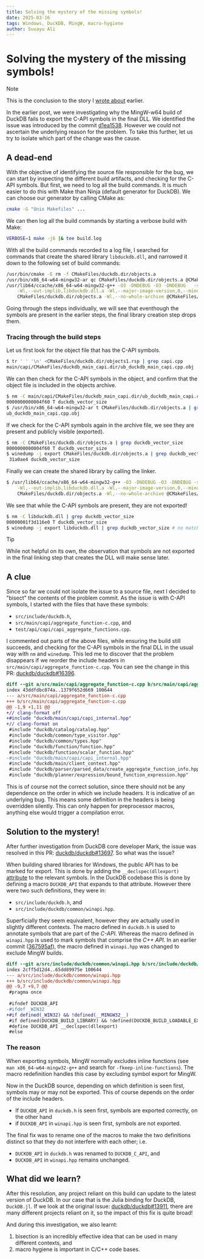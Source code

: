 ```yaml
---
title: Solving the mystery of the missing symbols!
date: 2025-03-16
tags: Windows, DuckDB, MingW, macro-hygiene
author: Suvayu Ali
---
```


# Solving the mystery of the missing symbols!

> [!NOTE]
>
> This is the conclusion to the story I [wrote
> about](./2025-03-16-duckdb-mingw-inline-fn.md) earlier.

In the earlier post, we were investigating why the MingW-w64 build of
DuckDB fails to export the C-API symbols in the final DLL.  We
identified the issue was introduced by the commit
[d1ea1538](https://github.com/duckdb/duckdb/commit/d1ea1538c9217fb536485f1500f04a0b55b1e584).
However we could not ascertain the underlying reason for the problem.
To take this further, let us try to isolate which part of the change
was the cause.

## A dead-end

With the objective of identifying the source file responsible for the
bug, we can start by inspecting the different build artifacts, and
checking for the C-API symbols.  But first, we need to log all the
build commands.  It is much easier to do this with Make than Ninja
(default generator for DuckDB).  We can choose our generator by
calling CMake as:

```bash
cmake -G "Unix Makefiles" ...
```

We can then log all the build commands by starting a verbose build
with Make:

```bash
VERBOSE=1 make -j6 |& tee build.log
```

With all the build commands recorded to a log file, I searched for
commands that create the shared library `libduckdb.dll`, and narrowed
it down to the following set of build commands:

```bash
/usr/bin/cmake -E rm -f CMakeFiles/duckdb.dir/objects.a
/usr/bin/x86_64-w64-mingw32-ar qc CMakeFiles/duckdb.dir/objects.a @CMakeFiles/duckdb.dir/objects1.rsp
/usr/lib64/ccache/x86_64-w64-mingw32-g++ -O3 -DNDEBUG -O3 -DNDEBUG   -shared -o libduckdb.dll \
    -Wl,--out-implib,libduckdb.dll.a -Wl,--major-image-version,0,--minor-image-version,0 -Wl,--whole-archive \
    CMakeFiles/duckdb.dir/objects.a -Wl,--no-whole-archive @CMakeFiles/duckdb.dir/linkLibs.rsp
```

Going through the steps individually, we will see that eventhough the
symbols are present in the earlier steps, the final library creation
step drops them.

### Tracing through the build steps

Let us first look for the object file that has the C-API symbols.

```bash
$ tr ' ' '\n' <CMakeFiles/duckdb.dir/objects1.rsp | grep capi.cpp
main/capi/CMakeFiles/duckdb_main_capi.dir/ub_duckdb_main_capi.cpp.obj
```

We can then check for the C-API symbols in the object, and confirm
that the object file is included in the objects archive.

```bash
$ nm -C main/capi/CMakeFiles/duckdb_main_capi.dir/ub_duckdb_main_capi.cpp.obj | grep duckdb_vector_size
0000000000004f60 T duckdb_vector_size
$ /usr/bin/x86_64-w64-mingw32-ar t CMakeFiles/duckdb.dir/objects.a | grep capi.cpp
ub_duckdb_main_capi.cpp.obj
```

If we check for the C-API symbols again in the archive file, we see
they are present and publicly visible (exported).

```bash
$ nm -C CMakeFiles/duckdb.dir/objects.a | grep duckdb_vector_size
0000000000004f60 T duckdb_vector_size
$ winedump -j export CMakeFiles/duckdb.dir/objects.a | grep duckdb_vector_size
 31a0ae4 duckdb_vector_size
```

Finally we can create the shared library by calling the linker.

```bash
$ /usr/lib64/ccache/x86_64-w64-mingw32-g++ -O3 -DNDEBUG -O3 -DNDEBUG -shared -o libduckdb.dll \
    -Wl,--out-implib,libduckdb.dll.a -Wl,--major-image-version,0,--minor-image-version,0 -Wl,--whole-archive \
    CMakeFiles/duckdb.dir/objects.a -Wl,--no-whole-archive @CMakeFiles/duckdb.dir/linkLibs.rsp
```

We see that while the C-API symbols are present, they are not
exported!

```bash
$ nm -C libduckdb.dll | grep duckdb_vector_size
00000001f3d116e0 T duckdb_vector_size
$ winedump -j export libduckdb.dll | grep duckdb_vector_size # no match
```

> [!TIP]
>
> While not helpful on its own, the observation that symbols are not
> exported in the final linking step that creates the DLL will make
> sense later.

## A clue

Since so far we could not isolate the issue to a source file, next I
decided to "bisect" the contents of the problem commit.  As the issue
is with C-API symbols, I started with the files that have these
symbols:

- `src/include/duckdb.h`,
- `src/main/capi/aggregate_function-c.cpp`, and
- `test/api/capi/capi_aggregate_functions.cpp`.

I commented out parts of the above files, while ensuring the build
still succeeds, and checking for the C-API symbols in the final DLL in
the usual way with `nm` and `winedump`.  This led me to discover that
the problem disappears if we reorder the include headers in
`src/main/capi/aggregate_function-c.cpp`.  You can see the change in
this PR:
[duckdb/duckdb#16396](https://github.com/duckdb/duckdb/pull/16396/files).

```diff
diff --git a/src/main/capi/aggregate_function-c.cpp b/src/main/capi/aggregate_function-c.cpp
index 43ddfdbc074a..1379f652d669 100644
--- a/src/main/capi/aggregate_function-c.cpp
+++ b/src/main/capi/aggregate_function-c.cpp
@@ -1,9 +1,11 @@
+// clang-format off
+#include "duckdb/main/capi/capi_internal.hpp"
+// clang-format on
 #include "duckdb/catalog/catalog.hpp"
 #include "duckdb/common/type_visitor.hpp"
 #include "duckdb/common/types.hpp"
 #include "duckdb/function/function.hpp"
 #include "duckdb/function/scalar_function.hpp"
-#include "duckdb/main/capi/capi_internal.hpp"
 #include "duckdb/main/client_context.hpp"
 #include "duckdb/parser/parsed_data/create_aggregate_function_info.hpp"
 #include "duckdb/planner/expression/bound_function_expression.hpp"
```

This is of course not the correct solution, since there should not be
any dependence on the order in which we include headers.  It is
indicative of an underlying bug.  This means some definition in the
headers is being overridden silently.  This can only happen for
preprocessor macros, anything else would trigger a compilation error.

## Solution to the mystery!

After further investigation from DuckDB core developer Mark, the issue
was resolved in this PR:
[duckdb/duckdb#13697](https://github.com/duckdb/duckdb/pull/16397).
So what was the issue?

When building shared libraries for Windows, the public API has to be
marked for export.  This is done by adding the `__declspec(dllexport)`
[attribute](./2025-02-15-duckdb-julia-windows.md#symbol-visibility-in-windows-dlls)
to the relevant symbols.  In the DuckDB codebase this is done by
defining a macro `DUCKDB_API` that expands to that attribute.  However
there were two such definitions, they were in:

- `src/include/duckdb.h`, and
- `src/include/duckdb/common/winapi.hpp`.

Superficially they seem equivalent, however they are actually used in
slightly different contexts.  The macro defined in `duckdb.h` is used
to annotate symbols that are part of the *C-API*.  Whereas the macro
defined in `winapi.hpp` is used to mark symbols that comprise the *C++
API*.  In an earlier commit
([367595af](https://github.com/duckdb/duckdb/commit/367595af51b459d07121647bc2de1beabc836e0c)),
the macro defined in `winapi.hpp` was changed to exclude MingW builds.

```diff
diff --git a/src/include/duckdb/common/winapi.hpp b/src/include/duckdb/common/winapi.hpp
index 2cff5d12d4..65dd89975e 100644
--- a/src/include/duckdb/common/winapi.hpp
+++ b/src/include/duckdb/common/winapi.hpp
@@ -9,7 +9,7 @@
 #pragma once
 
 #ifndef DUCKDB_API
-#ifdef _WIN32
+#if defined(_WIN32) && !defined(__MINGW32__)
 #if defined(DUCKDB_BUILD_LIBRARY) && !defined(DUCKDB_BUILD_LOADABLE_EXTENSION)
 #define DUCKDB_API __declspec(dllexport)
 #else
```

### The reason

When exporting symbols, MingW normally excludes inline functions (see
`man x86_64-w64-mingw32-g++` and search for
`-fkeep-inline-functions`).  The macro redefinition handles this case
by excluding symbol export for MingW.

Now in the DuckDB source, depending on which definition is seen first,
symbols may or may not be exported.  This of course depends on the
order of the include headers.

- If `DUCKDB_API` in `duckdb.h` is seen first, symbols are exported
  correctly, on the other hand
- if `DUCKDB_API` in `winapi.hpp` is seen first, symbols are not
  exported.

The final fix was to rename one of the macros to make the two
definitions distinct so that they do not interfere with each other;
i.e.

- `DUCKDB_API` in `duckdb.h` was renamed to `DUCKDB_C_API`, and
- `DUCKDB_API` in `winapi.hpp` remains unchanged.

## What did we learn?

After this resolution, any project reliant on this build can update to
the latest version of DuckDB.  In our case that is the Julia binding
for DuckDB, `DuckDB.jl`.  If we look at the original issue:
[duckdb/duckdb#13911](https://github.com/duckdb/duckdb/issues/13911),
there are many different projects reliant on it, so the impact of this
fix is quite broad!

And during this investigation, we also learnt:
1. bisection is an incredibly effective idea that can be used in many
   different contexts, and
2. macro hygiene is important in C/C++ code bases.
